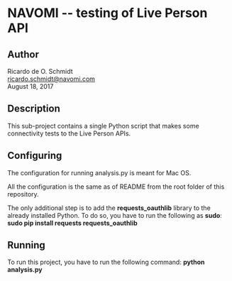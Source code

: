 # NAVOMI -- testing of Live Person API

## Author

Ricardo de O. Schmidt  
ricardo.schmidt@navomi.com  
August 18, 2017


## Description

This sub-project contains a single Python script that makes some connectivity
tests to the Live Person APIs.

## Configuring

The configuration for running analysis.py is meant for Mac OS.

All the configuration is the same as of README from the root folder of this
repository.

The only additional step is to add the <b>requests_oauthlib</b> library to the
already installed Python. To do so, you have to run the following as __sudo__:  
<b>sudo pip install requests requests_oauthlib</b>

## Running

To run this project, you have to run the following command:
<b>python analysis.py</b>

